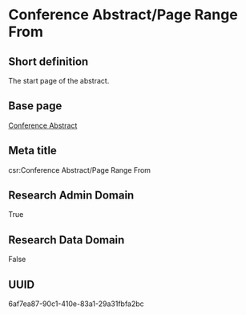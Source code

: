 # Conference Abstract/Page Range From
## Short definition
The start page of the abstract.
## Base page
[Conference Abstract](https://github.com/EuroCRIS/CASRAI-Dictionairies/blob/main/Objects/Conference%20Abstract.md)
## Meta title
csr:Conference Abstract/Page Range From
## Research Admin Domain
True
## Research Data Domain
False
## UUID
6af7ea87-90c1-410e-83a1-29a31fbfa2bc
